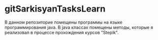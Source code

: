 # gitSarkisyanTasksLearn
В данном репозиторие помещены программы на языке программирования java. В java классах помещены методы, которые я реализовал в процессе прохождения курсов "Stepik". 
